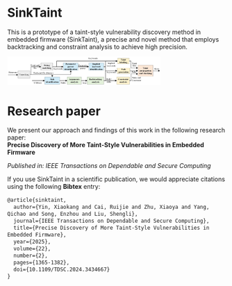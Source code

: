 # SinkTaint
This is a prototype of a taint-style vulnerability discovery method in embedded firmware (SinkTaint), a precise and novel method that employs backtracking and constraint analysis to achieve high precision. 


<img src=sinktaint-workflow.jpg width=70% />

# Research paper

We present our approach and findings of this work in the following research paper: <br>
<strong> Precise Discovery of More Taint-Style Vulnerabilities in Embedded Firmware </strong>

*Published in: IEEE Transactions on Dependable and Secure Computing*

If you use SinkTaint in a scientific publication, we would appreciate citations using the following **Bibtex** entry:

```
@article{sinktaint,
  author={Yin, Xiaokang and Cai, Ruijie and Zhu, Xiaoya and Yang, Qichao and Song, Enzhou and Liu, Shengli},
  journal={IEEE Transactions on Dependable and Secure Computing}, 
  title={Precise Discovery of More Taint-Style Vulnerabilities in Embedded Firmware}, 
  year={2025},
  volume={22},
  number={2},
  pages={1365-1382},
  doi={10.1109/TDSC.2024.3434667}
}
```
